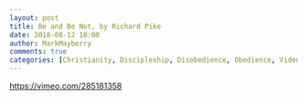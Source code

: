 ```yaml
---
layout: post
title: Be and Be Not, by Richard Pike
date: 2018-08-12 18:00
author: MarkMayberry
comments: true
categories: [Christianity, Discipleship, Disobedience, Obedience, Video, Sermon]
---
```

https://vimeo.com/285181358
